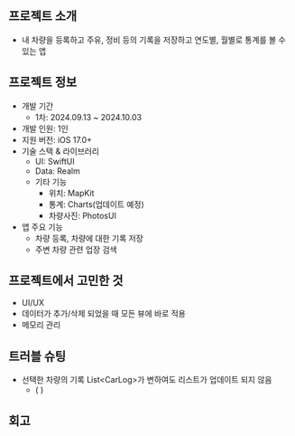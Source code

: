 ## 프로젝트 소개
- 내 차량을 등록하고 주유, 정비 등의 기록을 저장하고 연도별, 월별로 통계를 볼 수 있는 앱


## 프로젝트 정보
- 개발 기간
  - 1차: 2024.09.13 ~ 2024.10.03
- 개발 인원: 1인
- 지원 버전: iOS 17.0+
- 기술 스택 & 라이브러리
  - UI: SwiftUI
  - Data: Realm
  - 기타 기능
    - 위치: MapKit
    - 통계: Charts(업데이트 예정)
    - 차량사진: PhotosUI
- 앱 주요 기능
  - 차량 등록, 차량에 대한 기록 저장
  - 주변 차량 관련 업장 검색
 
## 프로젝트에서 고민한 것
  - UI/UX
  - 데이터가 추가/삭제 되었을 때 모든 뷰에 바로 적용
  - 메모리 관리
## 트러블 슈팅
- 선택한 차량의 기록 List&lt;CarLog&gt;가 변하여도 리스트가 업데이트 되지 않음
  - (   )


## 회고
